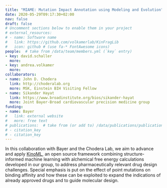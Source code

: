 ```yaml
---
title: "MIAME: Mutation Impact Annotation using Modeling and Evolution"
date: 2020-05-29T09:17:30+02:00
nav: false
draft: false
# Uncomment sections below to enable them in your project
# external_resources:
# - name: Software name
#   link: https://github.com/volkamerlab/KinFragLib
#   icon: github # (use fa-* FontAwesome icons)
people:  # take from /data/team/members.yml (`key` entry)
- key: david.schaller
  more:
- key: andrea.volkamer
  more:
collaborators:
- name: John D. Chodera
  link: http://choderalab.org
  more: MSK, Einstein BIH Visiting Fellow
- name: Sikander Hayat
  link: https://www.broadinstitute.org/bios/sikander-hayat
  more: Joint Bayer-Broad cardiovascular precision medicine group
funding:
- name: Bayer
#   link: external website
#   more: free text
# publications:  # take from (or add to) /data/publications/publications.yml
# - citation_key
# - citation_key
---
```


In this collaboration with Bayer and the Chodera Lab, we aim to advance and apply [KinoML](/projects/kinoml/), an open source framework combining structure-informed machine learning with alchemical free energy calculations developed in our group, to address pharmaceutically relevant drug design challenges. Special emphasis is put on the effect of point mutations on binding affinity and how these can be exploited to expand the indications of already approved drugs and to guide molecular design.
